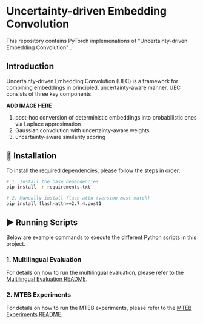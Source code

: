 # Uncertainty-driven Embedding Convolution

This repository contains PyTorch implemenations of "Uncertainty-driven Embedding Convolution" <!--[paper](.)-->.

## Introduction
Uncertainty-driven Embedding Convolution (UEC) is a framework for combining embeddings in principled, uncertainty-aware manner. UEC consists of three key components.

**ADD IMAGE HERE**

1. post-hoc conversion of deterministic embeddings into probabilistic ones via
Laplace approximation
2. Gaussian convolution with uncertainty-aware weights
3. uncertainty-aware similarity scoring 


## 🔧 Installation

To install the required dependencies, please follow the steps in order:

```bash
# 1. Install the base dependencies
pip install -r requirements.txt

# 2. Manually install flash-attn (version must match)
pip install flash-attn==2.7.4.post1
```

## ▶️ Running Scripts

Below are example commands to execute the different Python scripts in this project.

### 1. Multilingual Evaluation

For details on how to run the multilingual evaluation, please refer to the [Multilingual Evaluation README](exp_miracls/README.md).



### 2. MTEB Experiments

For details on how to run the MTEB experiments, please refer to the [MTEB Experiments README](exp_mteb/README.md).
